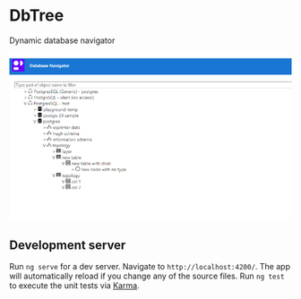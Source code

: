 # DbTree

Dynamic database navigator 

![Screenshot](screenshot.png)

## Development server

Run `ng serve` for a dev server. Navigate to `http://localhost:4200/`. The app will automatically reload if you change any of the source files.
Run `ng test` to execute the unit tests via [Karma](https://karma-runner.github.io).
